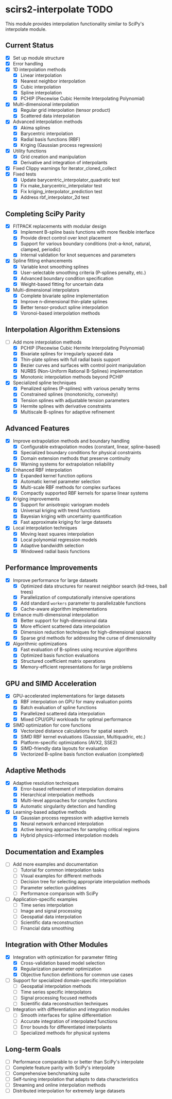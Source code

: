 # scirs2-interpolate TODO

This module provides interpolation functionality similar to SciPy's interpolate module.

## Current Status

- [x] Set up module structure
- [x] Error handling
- [x] 1D interpolation methods
  - [x] Linear interpolation
  - [x] Nearest neighbor interpolation
  - [x] Cubic interpolation
  - [x] Spline interpolation
  - [x] PCHIP (Piecewise Cubic Hermite Interpolating Polynomial)
- [x] Multi-dimensional interpolation
  - [x] Regular grid interpolation (tensor product)
  - [x] Scattered data interpolation
- [x] Advanced interpolation methods
  - [x] Akima splines
  - [x] Barycentric interpolation
  - [x] Radial basis functions (RBF)
  - [x] Kriging (Gaussian process regression)
- [x] Utility functions
  - [x] Grid creation and manipulation
  - [x] Derivative and integration of interpolants
- [x] Fixed Clippy warnings for iterator_cloned_collect
- [x] Fixed tests
  - [x] Update barycentric_interpolator_quadratic test
  - [x] Fix make_barycentric_interpolator test
  - [x] Fix kriging_interpolator_prediction test
  - [x] Address rbf_interpolator_2d test

## Completing SciPy Parity

- [x] FITPACK replacements with modular design
  - [x] Implement B-spline basis functions with more flexible interface
  - [x] Provide direct control over knot placement
  - [x] Support for various boundary conditions (not-a-knot, natural, clamped, periodic)
  - [x] Internal validation for knot sequences and parameters
- [x] Spline fitting enhancements
  - [x] Variable knot smoothing splines
  - [x] User-selectable smoothing criteria (P-splines penalty, etc.)
  - [x] Advanced boundary condition specification
  - [x] Weight-based fitting for uncertain data
- [x] Multi-dimensional interpolators
  - [x] Complete bivariate spline implementation
  - [x] Improve n-dimensional thin-plate splines
  - [x] Better tensor-product spline interpolation
  - [x] Voronoi-based interpolation methods

## Interpolation Algorithm Extensions

- [ ] Add more interpolation methods
  - [x] PCHIP (Piecewise Cubic Hermite Interpolating Polynomial)
  - [x] Bivariate splines for irregularly spaced data
  - [x] Thin-plate splines with full radial basis support
  - [x] Bezier curves and surfaces with control point manipulation
  - [x] NURBS (Non-Uniform Rational B-Splines) implementation
  - [x] Monotonic interpolation methods beyond PCHIP
- [x] Specialized spline techniques
  - [x] Penalized splines (P-splines) with various penalty terms
  - [x] Constrained splines (monotonicity, convexity)
  - [x] Tension splines with adjustable tension parameters
  - [x] Hermite splines with derivative constraints
  - [x] Multiscale B-splines for adaptive refinement

## Advanced Features

- [x] Improve extrapolation methods and boundary handling
  - [x] Configurable extrapolation modes (constant, linear, spline-based)
  - [x] Specialized boundary conditions for physical constraints
  - [x] Domain extension methods that preserve continuity
  - [x] Warning systems for extrapolation reliability
- [x] Enhanced RBF interpolation
  - [x] Expanded kernel function options
  - [x] Automatic kernel parameter selection
  - [x] Multi-scale RBF methods for complex surfaces
  - [x] Compactly supported RBF kernels for sparse linear systems
- [x] Kriging improvements
  - [x] Support for anisotropic variogram models
  - [x] Universal kriging with trend functions
  - [x] Bayesian kriging with uncertainty quantification
  - [x] Fast approximate kriging for large datasets
- [x] Local interpolation techniques
  - [x] Moving least squares interpolation
  - [x] Local polynomial regression models
  - [x] Adaptive bandwidth selection
  - [x] Windowed radial basis functions

## Performance Improvements

- [x] Improve performance for large datasets
  - [x] Optimized data structures for nearest neighbor search (kd-trees, ball trees)
  - [x] Parallelization of computationally intensive operations
  - [x] Add standard `workers` parameter to parallelizable functions
  - [x] Cache-aware algorithm implementations
- [x] Enhance multi-dimensional interpolation
  - [x] Better support for high-dimensional data
  - [x] More efficient scattered data interpolation
  - [x] Dimension reduction techniques for high-dimensional spaces
  - [x] Sparse grid methods for addressing the curse of dimensionality
- [x] Algorithmic optimizations
  - [x] Fast evaluation of B-splines using recursive algorithms
  - [x] Optimized basis function evaluations
  - [x] Structured coefficient matrix operations
  - [x] Memory-efficient representations for large problems

## GPU and SIMD Acceleration

- [x] GPU-accelerated implementations for large datasets
  - [x] RBF interpolation on GPU for many evaluation points
  - [x] Batch evaluation of spline functions
  - [x] Parallelized scattered data interpolation
  - [x] Mixed CPU/GPU workloads for optimal performance
- [x] SIMD optimization for core functions
  - [x] Vectorized distance calculations for spatial search
  - [x] SIMD RBF kernel evaluations (Gaussian, Multiquadric, etc.)
  - [x] Platform-specific optimizations (AVX2, SSE2)
  - [x] SIMD-friendly data layouts for evaluation
  - [x] Vectorized B-spline basis function evaluation (completed)

## Adaptive Methods

- [x] Adaptive resolution techniques
  - [x] Error-based refinement of interpolation domains
  - [x] Hierarchical interpolation methods
  - [x] Multi-level approaches for complex functions
  - [x] Automatic singularity detection and handling
- [x] Learning-based adaptive methods
  - [x] Gaussian process regression with adaptive kernels
  - [x] Neural network enhanced interpolation
  - [x] Active learning approaches for sampling critical regions
  - [x] Hybrid physics-informed interpolation models

## Documentation and Examples

- [ ] Add more examples and documentation
  - [ ] Tutorial for common interpolation tasks
  - [ ] Visual examples for different methods
  - [ ] Decision tree for selecting appropriate interpolation methods
  - [ ] Parameter selection guidelines
  - [ ] Performance comparison with SciPy
- [ ] Application-specific examples
  - [ ] Time series interpolation
  - [ ] Image and signal processing
  - [ ] Geospatial data interpolation
  - [ ] Scientific data reconstruction
  - [ ] Financial data smoothing

## Integration with Other Modules

- [x] Integration with optimization for parameter fitting
  - [x] Cross-validation based model selection
  - [x] Regularization parameter optimization
  - [x] Objective function definitions for common use cases
- [ ] Support for specialized domain-specific interpolation
  - [ ] Geospatial interpolation methods
  - [ ] Time series specific interpolators
  - [ ] Signal processing focused methods
  - [ ] Scientific data reconstruction techniques
- [ ] Integration with differentiation and integration modules
  - [ ] Smooth interfaces for spline differentiation
  - [ ] Accurate integration of interpolated functions
  - [ ] Error bounds for differentiated interpolants
  - [ ] Specialized methods for physical systems

## Long-term Goals

- [ ] Performance comparable to or better than SciPy's interpolate
- [ ] Complete feature parity with SciPy's interpolate
- [ ] Comprehensive benchmarking suite
- [ ] Self-tuning interpolation that adapts to data characteristics
- [ ] Streaming and online interpolation methods
- [ ] Distributed interpolation for extremely large datasets